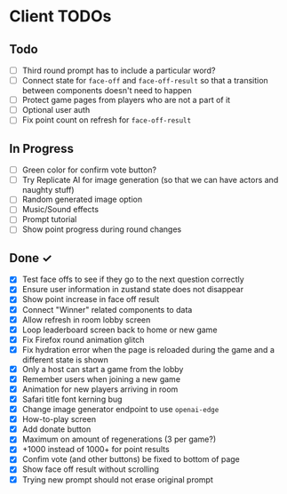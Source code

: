 # Client TODOs

## Todo

- [ ] Third round prompt has to include a particular word?
- [ ] Connect state for `face-off` and `face-off-result` so that a transition between components doesn't need to happen
- [ ] Protect game pages from players who are not a part of it
- [ ] Optional user auth
- [ ] Fix point count on refresh for `face-off-result`

## In Progress

- [ ] Green color for confirm vote button?
- [ ] Try Replicate AI for image generation (so that we can have actors and naughty stuff)
- [ ] Random generated image option
- [ ] Music/Sound effects
- [ ] Prompt tutorial
- [ ] Show point progress during round changes

## Done ✓

- [x] Test face offs to see if they go to the next question correctly
- [x] Ensure user information in zustand state does not disappear
- [x] Show point increase in face off result
- [x] Connect "Winner" related components to data
- [x] Allow refresh in room lobby screen
- [x] Loop leaderboard screen back to home or new game
- [x] Fix Firefox round animation glitch
- [x] Fix hydration error when the page is reloaded during the game and a different state is shown
- [x] Only a host can start a game from the lobby
- [x] Remember users when joining a new game
- [x] Animation for new players arriving in room
- [x] Safari title font kerning bug
- [x] Change image generator endpoint to use `openai-edge`
- [x] How-to-play screen
- [x] Add donate button
- [x] Maximum on amount of regenerations (3 per game?)
- [x] +1000 instead of 1000+ for point results
- [x] Confim vote (and other buttons) be fixed to bottom of page
- [x] Show face off result without scrolling
- [x] Trying new prompt should not erase original prompt
